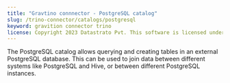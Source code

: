 ```yaml
---
title: "Gravtino connnector - PostgreSQL catalog"
slug: /trino-connector/catalogs/postgresql
keyword: gravition connector trino
license: Copyright 2023 Datastrato Pvt. This software is licensed under the Apache License version 2.
---
```


The PostgreSQL catalog allows querying and creating tables in an external PostgreSQL database. 
This can be used to join data between different systems like PostgreSQL and Hive, or between different PostgreSQL instances.